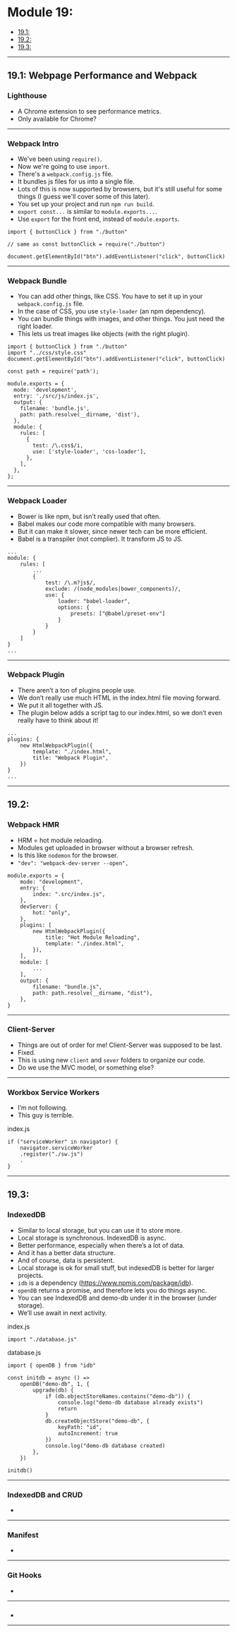 # Module 19: 
- [19.1: ](#19.1-)
- [19.2: ](#19.2-)
- [19.3: ](#19.3-)
---

## 19.1: Webpage Performance and Webpack
### Lighthouse
- A Chrome extension to see performance metrics.
- Only available for Chrome? 

---
### Webpack Intro
- We've been using `require()`.
- Now we're going to use `import`.
- There's a `webpack.config.js` file.
- It bundles js files for us into a single file.
- Lots of this is now supported by browsers, but it's still useful for some things (I guess we'll cover some of this later).
- You set up your project and run `npm run build`.
- `export const...` is similar to `module.exports...`.
- Use `export` for the front end, instead of `module.exports`.

```
import { buttonClick } from "./button"

// same as const buttonClick = require("./button")

document.getElementById("btn").addEventListener("click", buttonClick)
```

---
### Webpack Bundle
- You can add other things, like CSS. You have to set it up in your `webpack.config.js` file.
- In the case of CSS, you use `style-loader` (an npm dependency).
- You can bundle things with images, and other things. You just need the right loader.
- This lets us treat images like objects (with the right plugin).

```
import { buttonClick } from "./button"
import "../css/style.css"
document.getElementById("btn").addEventListener("click", buttonClick)
```

```
const path = require('path');

module.exports = {
  mode: 'development',
  entry: './src/js/index.js',
  output: {
    filename: 'bundle.js',
    path: path.resolve(__dirname, 'dist'),
  },
  module: {
    rules: [
      {
        test: /\.css$/i,
        use: ['style-loader', 'css-loader'],
      },
    ],
  },
};
```

---
### Webpack Loader
- Bower is like npm, but isn’t really used that often.
- Babel makes our code more compatible with many browsers.
- But it can make it slower, since newer tech can be more efficient.
- Babel is a transpiler (not complier). It transform JS to JS.

```
...
module: {
	rules: [
		...
		{
			test: /\.m?js$/,
			exclude: /(node_modules|bower_components)/,
			use: {
				loader: "babel-loader",
				options: {
					presets: ["@babel/preset-env"]
				}
			}
		}
	]
}
...
```

---
### Webpack Plugin
- There aren’t a ton of plugins people use.
- We don’t really use much HTML in the index.html file moving forward.
- We put it all together with JS.
- The plugin below adds a script tag to our index.html, so we don’t even really have to think about it!

```
...
plugins: {
	new HtmlWebpackPlugin({
		template: "./index.html",
		title: "Webpack Plugin",
	})
}
...
```

---
## 19.2: 
### Webpack HMR
- HRM = hot module reloading.
- Modules get uploaded in browser without a browser refresh.
- Is this like `nodemon` for the browser.
- `"dev": "webpack-dev-server --open",`

```
module.exports = {
	mode: "development",
	entry: {
		index: ".src/index.js",
	},
	devServer: {
		hot: "only",
	},
	plugins: [
		new HtmlWebpackPlugin({
			title: "Hot Module Reloading",
			template: "./index.html",
		}),
	],
	module: [
		...
	],
	output: {
		filename: "bundle.js",
		path: path.resolve(__dirname, "dist"),
	},
}
```

---
### Client-Server
- Things are out of order for me! Client-Server was supposed to be last.
- Fixed.
- This is using new `client` and `sever` folders to organize our code.
- Do we use the MVC model, or something else?

---
### Workbox Service Workers
- I’m not following.
- This guy is terrible.

index.js
```
if ("serviceWorker" in navigator) {
	navigator.serviceWorker
	.register("./sw.js")
	.
}
```

---
## 19.3: 
### IndexedDB
 - Similar to local storage, but you can use it to store more.
 - Local storage is synchronous. IndexedDB is async.
 - Better performance, especially when there’s a lot of data.
 - And it has a better data structure.
 - And of course, data is persistent.
 - Local storage is ok for small stuff, but indexedDB is better for larger projects.
- `idb` is a dependency (https://www.npmjs.com/package/idb).
- `openDB` returns a promise, and therefore lets you do things async.
- You can see IndexedDB and demo-db under it in the browser (under storage).
- We’ll use await in next activity.

index.js
```
import "./database.js"
```

database.js
```
import { openDB } from "idb"

const initdb = async () =>
	openDB("demo-db", 1, {
		upgrade(db) {
			if (db.objectStoreNames.contains("demo-db")) {
				console.log("demo-db database already exists")
				return
			}
			db.createObjectStore("demo-db", {
				keyPath: "id",
				autoIncrement: true
			})
			console.log("demo-db database created)
		},
	})

initdb()
```

---

### IndexedDB and CRUD
- 

---
### Manifest
- 

---
### Git Hooks
- 

---
###  
- 

---

